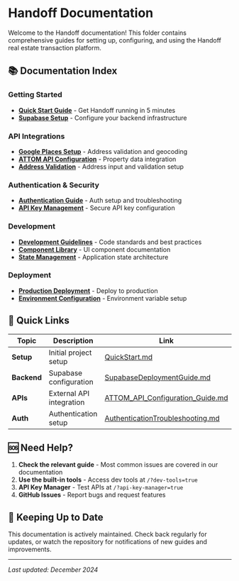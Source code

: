 # Handoff Documentation

Welcome to the Handoff documentation! This folder contains comprehensive guides for setting up, configuring, and using the Handoff real estate transaction platform.

## 📚 Documentation Index

### Getting Started
- **[Quick Start Guide](QuickStart.md)** - Get Handoff running in 5 minutes
- **[Supabase Setup](SupabaseDeploymentGuide.md)** - Configure your backend infrastructure

### API Integrations
- **[Google Places Setup](GooglePlacesSetup.md)** - Address validation and geocoding
- **[ATTOM API Configuration](ATTOM_API_Configuration_Guide.md)** - Property data integration
- **[Address Validation](AddressValidation.md)** - Address input and validation setup

### Authentication & Security
- **[Authentication Guide](AuthenticationTroubleshooting.md)** - Auth setup and troubleshooting
- **[API Key Management](api-key-management.md)** - Secure API key configuration

### Development
- **[Development Guidelines](development-guidelines.md)** - Code standards and best practices
- **[Component Library](component-library.md)** - UI component documentation
- **[State Management](state-management.md)** - Application state architecture

### Deployment
- **[Production Deployment](production-deployment.md)** - Deploy to production
- **[Environment Configuration](environment-config.md)** - Environment variable setup

## 🔗 Quick Links

| Topic | Description | Link |
|-------|-------------|------|
| **Setup** | Initial project setup | [QuickStart.md](QuickStart.md) |
| **Backend** | Supabase configuration | [SupabaseDeploymentGuide.md](SupabaseDeploymentGuide.md) |
| **APIs** | External API integration | [ATTOM_API_Configuration_Guide.md](ATTOM_API_Configuration_Guide.md) |
| **Auth** | Authentication setup | [AuthenticationTroubleshooting.md](AuthenticationTroubleshooting.md) |

## 🆘 Need Help?

1. **Check the relevant guide** - Most common issues are covered in our documentation
2. **Use the built-in tools** - Access dev tools at `/?dev-tools=true`
3. **API Key Manager** - Test APIs at `/?api-key-manager=true`
4. **GitHub Issues** - Report bugs and request features

## 🔄 Keeping Up to Date

This documentation is actively maintained. Check back regularly for updates, or watch the repository for notifications of new guides and improvements.

---

*Last updated: December 2024*